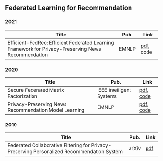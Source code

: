 ## Federated Learning for Recommendation

### 2021
| Title | Pub. | Link |  
| --- | --- | --- | 
| Efficient-FedRec: Efficient Federated Learning Framework for Privacy-Preserving News Recommendation | EMNLP |  [pdf](https://aclanthology.org/2021.emnlp-main.223), [code](https://github.com/yjw1029/Efficient-FedRec) |

### 2020
| Title | Pub. | Link |  
| --- | --- | --- | 
| Secure Federated Matrix Factorization | IEEE Intelligent Systems | [pdf](https://ieeexplore.ieee.org/abstract/document/9162459), [code](https://github.com/Di-Chai/FedMF) | 
| Privacy-Preserving News Recommendation Model Learning | EMNLP | [pdf](https://aclanthology.org/2020.findings-emnlp.128/), [code](https://github.com/taoqi98/FedNewsRec) |

### 2019
| Title | Pub. | Link |  
| --- | --- | --- | 
| Federated Collaborative Filtering for Privacy-Preserving Personalized Recommendation System | arXiv | [pdf](https://arxiv.org/abs/1901.09888) |
